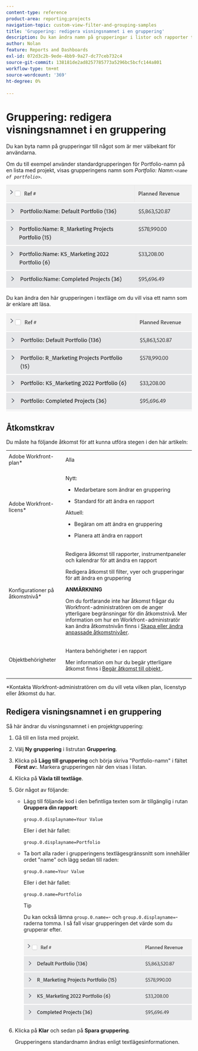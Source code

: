 ```yaml
---
content-type: reference
product-area: reporting;projects
navigation-topic: custom-view-filter-and-grouping-samples
title: 'Gruppering: redigera visningsnamnet i en gruppering'
description: Du kan ändra namn på grupperingar i listor och rapporter till något som är mer välbekant för användarna.
author: Nolan
feature: Reports and Dashboards
exl-id: 072d3c2b-9ede-4bb9-9a27-dc77ceb732c4
source-git-commit: 138181de2ad8257785773a5296bc5bcfc144a801
workflow-type: tm+mt
source-wordcount: '369'
ht-degree: 0%

---
```


# Gruppering: redigera visningsnamnet i en gruppering

<!--Audited: 01/2024-->

Du kan byta namn på grupperingar till något som är mer välbekant för användarna.

Om du till exempel använder standardgrupperingen för Portfolio-namn på en lista med projekt, visas grupperingens namn som *Portfolio: Namn:`<name of portfolio>`*.

![](assets/grouping-unedited-name-350x167.png)

Du kan ändra den här grupperingen i textläge om du vill visa ett namn som är enklare att läsa.

![](assets/grouping-edited-name-350x160.png)

## Åtkomstkrav

Du måste ha följande åtkomst för att kunna utföra stegen i den här artikeln:

<table style="table-layout:auto"> 
 <col> 
 <col> 
 <tbody> 
  <tr> 
   <td role="rowheader">Adobe Workfront-plan*</td> 
   <td> <p>Alla</p> </td> 
  </tr> 
  <tr> 
   <td role="rowheader">Adobe Workfront-licens*</td> 
   <td>

<p>Nytt: </p>
   <ul>
   <li> <p>Medarbetare som ändrar en gruppering </p></li>
   <li><p>Standard för att ändra en rapport</p></li></ul>

<p> Aktuell:</p>
   <ul>  
   <li><p>Begäran om att ändra en gruppering </p></li>
   <li><p>Planera att ändra en rapport</p></li> </td> 
  </tr> 
  <tr> 
   <td role="rowheader">Konfigurationer på åtkomstnivå*</td> 
   <td> <p>Redigera åtkomst till rapporter, instrumentpaneler och kalendrar för att ändra en rapport</p> <p>Redigera åtkomst till filter, vyer och grupperingar för att ändra en gruppering</p> <p><b>ANMÄRKNING</b>

Om du fortfarande inte har åtkomst frågar du Workfront-administratören om de anger ytterligare begränsningar för din åtkomstnivå. Mer information om hur en Workfront-administratör kan ändra åtkomstnivån finns i <a href="../../../administration-and-setup/add-users/configure-and-grant-access/create-modify-access-levels.md" class="MCXref xref">Skapa eller ändra anpassade åtkomstnivåer</a>.</p> </td>
</tr>  
  <tr> 
   <td role="rowheader">Objektbehörigheter</td> 
   <td> <p>Hantera behörigheter i en rapport</p> <p>Mer information om hur du begär ytterligare åtkomst finns i <a href="../../../workfront-basics/grant-and-request-access-to-objects/request-access.md" class="MCXref xref">Begär åtkomst till objekt </a>.</p> </td> 
  </tr> 
 </tbody> 
</table>

&#42;Kontakta Workfront-administratören om du vill veta vilken plan, licenstyp eller åtkomst du har.

## Redigera visningsnamnet i en gruppering

Så här ändrar du visningsnamnet i en projektgruppering:

1. Gå till en lista med projekt.
1. Välj **Ny gruppering** i listrutan **Gruppering**.

1. Klicka på **Lägg till gruppering** och börja skriva &quot;Portfolio-namn&quot; i fältet **Först av:**. Markera grupperingen när den visas i listan.

1. Klicka på **Växla till textläge**.
1. Gör något av följande:

   * Lägg till följande kod i den befintliga texten som är tillgänglig i rutan **Gruppera din rapport**:


     `group.0.displayname=Your Value`


     Eller i det här fallet:

     `group.0.displayname=Portfolio`

   * Ta bort alla rader i grupperingens textlägesgränssnitt som innehåller ordet &quot;name&quot; och lägg sedan till raden:

     `group.0.name=Your Value`

     Eller i det här fallet:

     `group.0.name=Portfolio`

     >[!TIP]
     >
     >Du kan också lämna `group.0.name=`- och `group.0.displayname=`-raderna tomma. I så fall visar grupperingen det värde som du grupperar efter.


     ![](assets/grouping-edited-name-no-name-350x162.png)

1. Klicka på **Klar** och sedan på **Spara gruppering**.

   Grupperingens standardnamn ändras enligt textlägesinformationen.
